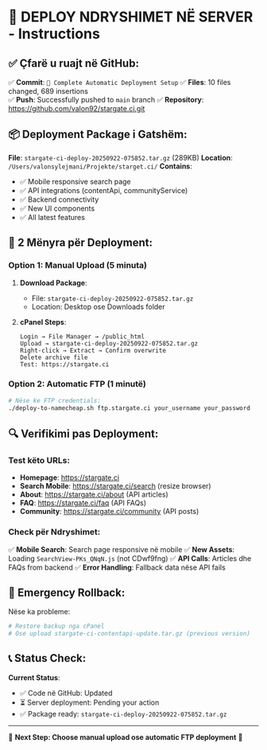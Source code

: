# 🚀 DEPLOY NDRYSHIMET NË SERVER - Instructions

## ✅ **Çfarë u ruajt në GitHub:**

✅ **Commit**: `🚀 Complete Automatic Deployment Setup`
✅ **Files**: 10 files changed, 689 insertions  
✅ **Push**: Successfully pushed to `main` branch
✅ **Repository**: https://github.com/valon92/stargate.ci.git

## 📦 **Deployment Package i Gatshëm:**

**File**: `stargate-ci-deploy-20250922-075852.tar.gz` (289KB)
**Location**: `/Users/valonsylejmani/Projekte/starget.ci/`
**Contains**: 
- ✅ Mobile responsive search page
- ✅ API integrations (contentApi, communityService)  
- ✅ Backend connectivity
- ✅ New UI components
- ✅ All latest features

## 🎯 **2 Mënyra për Deployment:**

### **Option 1: Manual Upload (5 minuta)**

1. **Download Package**:
   - File: `stargate-ci-deploy-20250922-075852.tar.gz`
   - Location: Desktop ose Downloads folder

2. **cPanel Steps**:
   ```
   Login → File Manager → /public_html
   Upload → stargate-ci-deploy-20250922-075852.tar.gz
   Right-click → Extract → Confirm overwrite
   Delete archive file
   Test: https://stargate.ci
   ```

### **Option 2: Automatic FTP (1 minutë)**

```bash
# Nëse ke FTP credentials:
./deploy-to-namecheap.sh ftp.stargate.ci your_username your_password
```

## 🔍 **Verifikimi pas Deployment:**

### **Test këto URLs:**
- **Homepage**: https://stargate.ci
- **Search Mobile**: https://stargate.ci/search (resize browser)
- **About**: https://stargate.ci/about (API articles)
- **FAQ**: https://stargate.ci/faq (API FAQs)
- **Community**: https://stargate.ci/community (API posts)

### **Check për Ndryshimet:**
✅ **Mobile Search**: Search page responsive në mobile
✅ **New Assets**: Loading `SearchView-PKs_QNqN.js` (not CDwf9fng)
✅ **API Calls**: Articles dhe FAQs from backend
✅ **Error Handling**: Fallback data nëse API fails

## 🚨 **Emergency Rollback:**

Nëse ka probleme:
```bash
# Restore backup nga cPanel
# Ose upload stargate-ci-contentapi-update.tar.gz (previous version)
```

## 📞 **Status Check:**

**Current Status**:
- ✅ Code në GitHub: Updated
- ⏳ Server deployment: Pending your action
- ✅ Package ready: `stargate-ci-deploy-20250922-075852.tar.gz`

---

🎯 **Next Step: Choose manual upload ose automatic FTP deployment** 🎯

